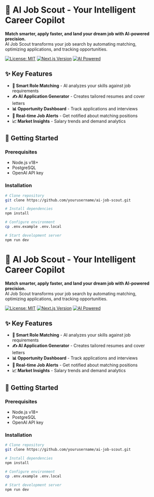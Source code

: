 # 🤖 AI Job Scout - Your Intelligent Career Copilot

**Match smarter, apply faster, and land your dream job with AI-powered precision.**  
AI Job Scout transforms your job search by automating matching, optimizing applications, and tracking opportunities.

[![License: MIT](https://img.shields.io/badge/License-MIT-blue.svg)](https://opensource.org/licenses/MIT)
[![Next.js Version](https://img.shields.io/badge/Next.js-15.4-blue)](https://nextjs.org/)
[![AI Powered](https://img.shields.io/badge/Powered%20By-AI-10b981)](https://openai.com)

## ✨ Key Features

- **🧠 Smart Role Matching** - AI analyzes your skills against job requirements
- **✍️ AI Application Generator** - Creates tailored resumes and cover letters
- **📊 Opportunity Dashboard** - Track applications and interviews
- **🔔 Real-time Job Alerts** - Get notified about matching positions
- **📈 Market Insights** - Salary trends and demand analytics

## 🚀 Getting Started

### Prerequisites

- Node.js v18+
- PostgreSQL
- OpenAI API key

### Installation

```bash
# Clone repository
git clone https://github.com/yourusername/ai-job-scout.git

# Install dependencies
npm install

# Configure environment
cp .env.example .env.local

# Start development server
npm run dev
```

# 🤖 AI Job Scout - Your Intelligent Career Copilot

**Match smarter, apply faster, and land your dream job with AI-powered precision.**  
AI Job Scout transforms your job search by automating matching, optimizing applications, and tracking opportunities.

[![License: MIT](https://img.shields.io/badge/License-MIT-blue.svg)](https://opensource.org/licenses/MIT)
[![Next.js Version](https://img.shields.io/badge/Next.js-15.4-blue)](https://nextjs.org/)
[![AI Powered](https://img.shields.io/badge/Powered%20By-AI-10b981)](https://openai.com)

## ✨ Key Features

- **🧠 Smart Role Matching** - AI analyzes your skills against job requirements
- **✍️ AI Application Generator** - Creates tailored resumes and cover letters
- **📊 Opportunity Dashboard** - Track applications and interviews
- **🔔 Real-time Job Alerts** - Get notified about matching positions
- **📈 Market Insights** - Salary trends and demand analytics

## 🚀 Getting Started

### Prerequisites

- Node.js v18+
- PostgreSQL
- OpenAI API key

### Installation

```bash
# Clone repository
git clone https://github.com/yourusername/ai-job-scout.git

# Install dependencies
npm install

# Configure environment
cp .env.example .env.local

# Start development server
npm run dev
```
